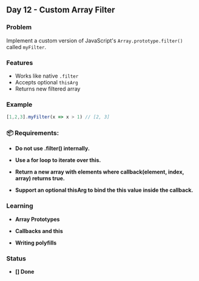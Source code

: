 ## Day 12 - Custom Array Filter

### Problem
Implement a custom version of JavaScript's `Array.prototype.filter()` called `myFilter`.

### Features
- Works like native `.filter`
- Accepts optional `thisArg`
- Returns new filtered array

### Example
```js
[1,2,3].myFilter(x => x > 1) // [2, 3]
```
### 📦 Requirements:

- **Do not use .filter() internally.**

- **Use a for loop to iterate over this.**

- **Return a new array with elements where callback(element, index, array) returns true.**

- **Support an optional thisArg to bind the this value inside the callback.**


### Learning

- **Array Prototypes**

- **Callbacks and this**

- **Writing polyfills**

### Status

- **[] Done**